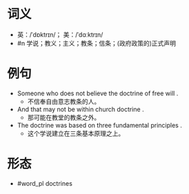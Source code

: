# 词义
- 英：/ˈdɒktrɪn/； 美：/ˈdɑːktrɪn/
- #n 学说；教义；主义；教条；信条；(政府政策的)正式声明
# 例句
- Someone who does not believe the doctrine of free will .
	- 不信奉自由意志教条的人。
- And that may not be within church doctrine .
	- 那可能在教堂的教条之外。
- The doctrine was based on three fundamental principles .
	- 这个学说建立在三条基本原理之上。
# 形态
- #word_pl doctrines
